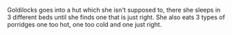 Goldilocks goes into a hut which she isn't supposed to, there she sleeps in 3 different beds until she finds one that is just right. She also eats 3 types of porridges one too hot, one too cold and one just right.
